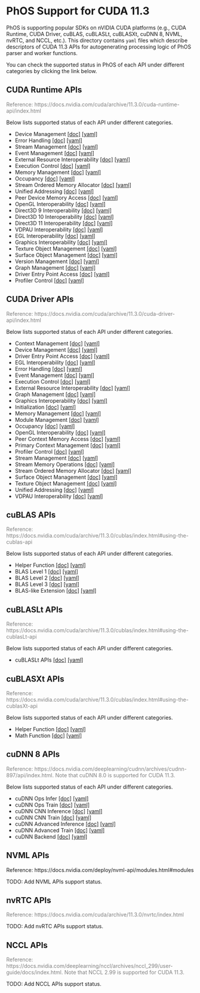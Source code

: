 <h1>PhOS Support for CUDA 11.3</h1>

<p>
PhOS is supporting popular SDKs on nVIDIA CUDA platforms (e.g., CUDA Runtime, CUDA Driver, cuBLAS, cuBLASLt, cuBLASXt, cuDNN 8, NVML, nvRTC, and NCCL, etc.). This directory contains <code>yaml</code> files which describe descriptors of CUDA 11.3 APIs for autogenerating processing logic of PhOS parser and worker functions.

<p>
You can check the supported status in PhOS of each API under different categories by clicking the link below.


<h2>CUDA Runtime APIs</h2>
<p style="color:grey;">
Reference: https://docs.nvidia.com/cuda/archive/11.3.0/cuda-runtime-api/index.html
<p>
Below lists supported status of each API under different categories.
<ul>
    <li>Device Management <a href="docs/cuda_runtime/cudart_device_management.md">[doc]</a> <a href="yaml/cuda_runtime/cudart_device_management.yaml">[yaml]</a></li>
    <li>Error Handling <a href="docs/cuda_runtime/cudart_error_handling.md">[doc]</a> <a href="yaml/cuda_runtime/cudart_error_handling.yaml">[yaml]</a></li>
    <li>Stream Management <a href="docs/cuda_runtime/cudart_stream_management.md">[doc]</a> <a href="yaml/cuda_runtime/cudart_stream_management.yaml">[yaml]</a></li>
    <li>Event Management <a href="docs/cuda_runtime/cudart_event_management.md">[doc]</a> <a href="yaml/cuda_runtime/cudart_event_management.yaml">[yaml]</a></li>
    <li>External Resource Interoperability <a href="docs/cuda_runtime/cudart_external_resource_interoperability.md">[doc]</a> <a href="yaml/cuda_runtime/cudart_external_resource_interoperability.yaml">[yaml]</a></li>
    <li>Execution Control <a href="docs/cuda_runtime/cudart_execution_control.md">[doc]</a> <a href="yaml/cuda_runtime/cudart_execution_control.yaml">[yaml]</a></li>
    <li>Memory Management <a href="docs/cuda_runtime/cudart_memory_management.md">[doc]</a> <a href="yaml/cuda_runtime/cudart_memory_management.yaml">[yaml]</a></li>
    <li>Occupancy <a href="docs/cuda_runtime/cudart_occupancy.md">[doc]</a> <a href="yaml/cuda_runtime/cudart_occupancy.yaml">[yaml]</a></li>
    <li>Stream Ordered Memory Allocator <a href="docs/cuda_runtime/cudart_stream_ordered_memory_allocator.md">[doc]</a> <a href="yaml/cuda_runtime/cudart_stream_ordered_memory_allocator.yaml">[yaml]</a></li>
    <li>Unified Addressing <a href="docs/cuda_runtime/cudart_unified_addressing.md">[doc]</a> <a href="yaml/cuda_runtime/cudart_unified_addressing.yaml">[yaml]</a></li>
    <li>Peer Device Memory Access <a href="docs/cuda_runtime/cudart_peer_device_memory_access.md">[doc]</a> <a href="yaml/cuda_runtime/cudart_peer_device_memory_access.yaml">[yaml]</a></li>
    <li>OpenGL Interoperability <a href="docs/cuda_runtime/cudart_opengl_interoperability.md">[doc]</a> <a href="yaml/cuda_runtime/cudart_opengl_interoperability.yaml">[yaml]</a></li>
    <li>Direct3D 9 Interoperability <a href="docs/cuda_runtime/cudart_direct3d_9_interoperability.md">[doc]</a> <a href="yaml/cuda_runtime/cudart_direct3d_9_interoperability.yaml">[yaml]</a></li>
    <li>Direct3D 10 Interoperability <a href="docs/cuda_runtime/cudart_direct3d_10_interoperability.md">[doc]</a> <a href="yaml/cuda_runtime/cudart_direct3d_10_interoperability.yaml">[yaml]</a></li>
    <li>Direct3D 11 Interoperability <a href="docs/cuda_runtime/cudart_direct3d_11_interoperability.md">[doc]</a> <a href="yaml/cuda_runtime/cudart_direct3d_11_interoperability.yaml">[yaml]</a></li>
    <li>VDPAU Interoperability <a href="docs/cuda_runtime/cudart_vdpau_interoperability.md">[doc]</a> <a href="yaml/cuda_runtime/cudart_vdpau_interoperability.yaml">[yaml]</a></li>
    <li>EGL Interoperability <a href="docs/cuda_runtime/cudart_egl_interoperability.md">[doc]</a> <a href="yaml/cuda_runtime/cudart_egl_interoperability.yaml">[yaml]</a></li>
    <li>Graphics Interoperability <a href="docs/cuda_runtime/cudart_graphics_interoperability.md">[doc]</a> <a href="yaml/cuda_runtime/cudart_graphics_interoperability.yaml">[yaml]</a></li>
    <li>Texture Object Management <a href="docs/cuda_runtime/cudart_texture_object_management.md">[doc]</a> <a href="yaml/cuda_runtime/cudart_texture_object_management.yaml">[yaml]</a></li>
    <li>Surface Object Management <a href="docs/cuda_runtime/cudart_surface_object_management.md">[doc]</a> <a href="yaml/cuda_runtime/cudart_surface_object_management.yaml">[yaml]</a></li>
    <li>Version Management <a href="docs/cuda_runtime/cudart_version_management.md">[doc]</a> <a href="yaml/cuda_runtime/cudart_version_management.yaml">[yaml]</a></li>
    <li>Graph Management <a href="docs/cuda_runtime/cudart_graph_management.md">[doc]</a> <a href="yaml/cuda_runtime/cudart_graph_management.yaml">[yaml]</a></li>
    <li>Driver Entry Point Access <a href="docs/cuda_runtime/cudart_driver_entry_point_access.md">[doc]</a> <a href="yaml/cuda_runtime/cudart_driver_entry_point_access.yaml">[yaml]</a></li>
    <li>Profiler Control <a href="docs/cuda_runtime/cudart_profiler_control.md">[doc]</a> <a href="yaml/cuda_runtime/cudart_profiler_control.yaml">[yaml]</a></li>
</ul>


<h2>CUDA Driver APIs</h2>
<p style="color:grey;">
Reference: https://docs.nvidia.com/cuda/archive/11.3.0/cuda-driver-api/index.html
<p>
Below lists supported status of each API under different categories.
<ul>
    <li>Context Management <a href="docs/cuda_driver/cudadv_context_management.md">[doc]</a> <a href="yaml/cuda_driver/cudadv_context_management.yaml">[yaml]</a></li>
    <li>Device Management <a href="docs/cuda_driver/cudadv_device_management.md">[doc]</a> <a href="yaml/cuda_driver/cudadv_device_management.yaml">[yaml]</a></li>
    <li>Driver Entry Point Access <a href="docs/cuda_driver/cudadv_driver_entry_point_access.md">[doc]</a> <a href="yaml/cuda_driver/cudadv_driver_entry_point_access.yaml">[yaml]</a></li>
    <li>EGL Interoperability <a href="docs/cuda_driver/cudadv_egl_interoperability.md">[doc]</a> <a href="yaml/cuda_driver/cudadv_egl_interoperability.yaml">[yaml]</a></li>
    <li>Error Handling <a href="docs/cuda_driver/cudadv_error_handling.md">[doc]</a> <a href="yaml/cuda_driver/cudadv_error_handling.yaml">[yaml]</a></li>
    <li>Event Management <a href="docs/cuda_driver/cudadv_event_management.md">[doc]</a> <a href="yaml/cuda_driver/cudadv_event_management.yaml">[yaml]</a></li>
    <li>Execution Control <a href="docs/cuda_driver/cudadv_execution_control.md">[doc]</a> <a href="yaml/cuda_driver/cudadv_execution_control.yaml">[yaml]</a></li>
    <li>External Resource Interoperability <a href="docs/cuda_driver/cudadv_external_resource_interoperability.md">[doc]</a> <a href="yaml/cuda_driver/cudadv_external_resource_interoperability.yaml">[yaml]</a></li>
    <li>Graph Management <a href="docs/cuda_driver/cudadv_graph_management.md">[doc]</a> <a href="yaml/cuda_driver/cudadv_graph_management.yaml">[yaml]</a></li>
    <li>Graphics Interoperability <a href="docs/cuda_driver/cudadv_graphics_interoperability.md">[doc]</a> <a href="yaml/cuda_driver/cudadv_graphics_interoperability.yaml">[yaml]</a></li>
    <li>Initialization <a href="docs/cuda_driver/cudadv_initialization.md">[doc]</a> <a href="yaml/cuda_driver/cudadv_initialization.yaml">[yaml]</a></li>
    <li>Memory Management <a href="docs/cuda_driver/cudadv_memory_management.md">[doc]</a> <a href="yaml/cuda_driver/cudadv_memory_management.yaml">[yaml]</a></li>
    <li>Module Management <a href="docs/cuda_driver/cudadv_module_management.md">[doc]</a> <a href="yaml/cuda_driver/cudadv_module_management.yaml">[yaml]</a></li>
    <li>Occupancy <a href="docs/cuda_driver/cudadv_occupancy.md">[doc]</a> <a href="yaml/cuda_driver/cudadv_occupancy.yaml">[yaml]</a></li>
    <li>OpenGL Interoperability <a href="docs/cuda_driver/cudadv_opengl_interoperability.md">[doc]</a> <a href="yaml/cuda_driver/cudadv_opengl_interoperability.yaml">[yaml]</a></li>
    <li>Peer Context Memory Access <a href="docs/cuda_driver/cudadv_peer_context_memory_access.md">[doc]</a> <a href="yaml/cuda_driver/cudadv_peer_context_memory_access.yaml">[yaml]</a></li>
    <li>Primary Context Management <a href="docs/cuda_driver/cudadv_primary_context_management.md">[doc]</a> <a href="yaml/cuda_driver/cudadv_primary_context_management.yaml">[yaml]</a></li>
    <li>Profiler Control <a href="docs/cuda_driver/cudadv_profiler_control.md">[doc]</a> <a href="yaml/cuda_driver/cudadv_profiler_control.yaml">[yaml]</a></li>
    <li>Stream Management <a href="docs/cuda_driver/cudadv_stream_management.md">[doc]</a> <a href="yaml/cuda_driver/cudadv_stream_management.yaml">[yaml]</a></li>
    <li>Stream Memory Operations <a href="docs/cuda_driver/cudadv_stream_memory_operations.md">[doc]</a> <a href="yaml/cuda_driver/cudadv_stream_memory_operations.yaml">[yaml]</a></li>
    <li>Stream Ordered Memory Allocator <a href="docs/cuda_driver/cudadv_stream_ordered_memory_allocator.md">[doc]</a> <a href="yaml/cuda_driver/cudadv_stream_ordered_memory_allocator.yaml">[yaml]</a></li>
    <li>Surface Object Management <a href="docs/cuda_driver/cudadv_surface_object_management.md">[doc]</a> <a href="yaml/cuda_driver/cudadv_surface_object_management.yaml">[yaml]</a></li>
    <li>Texture Object Management <a href="docs/cuda_driver/cudadv_texture_object_management.md">[doc]</a> <a href="yaml/cuda_driver/cudadv_texture_object_management.yaml">[yaml]</a></li>
    <li>Unified Addressing <a href="docs/cuda_driver/cudadv_unified_addressing.md">[doc]</a> <a href="yaml/cuda_driver/cudadv_unified_addressing.yaml">[yaml]</a></li>
    <li>VDPAU Interoperability <a href="docs/cuda_driver/cudadv_vdpau_interoperability.md">[doc]</a> <a href="yaml/cuda_driver/cudadv_vdpau_interoperability.yaml">[yaml]</a></li>
</ul>


<h2>cuBLAS APIs</h2>
<p style="color:grey;">
Reference: https://docs.nvidia.com/cuda/archive/11.3.0/cublas/index.html#using-the-cublas-api
<p>
Below lists supported status of each API under different categories.
<ul>
    <li>Helper Function <a href="docs/cublas/cublas_helper_function.md">[doc]</a> <a href="yaml/cublas/helper_function.yaml">[yaml]</a></li>
    <li>BLAS Level 1 <a href="docs/cublas/cublas_blas_level_1.md">[doc]</a> <a href="yaml/cublas/blas_level_1.yaml">[yaml]</a></li>
    <li>BLAS Level 2 <a href="docs/cublas/cublas_blas_level_2.md">[doc]</a> <a href="yaml/cublas/blas_level_2.yaml">[yaml]</a></li>
    <li>BLAS Level 3 <a href="docs/cublas/cublas_blas_level_3.md">[doc]</a> <a href="yaml/cublas/blas_level_3.yaml">[yaml]</a></li>
    <li>BLAS-like Extension <a href="docs/cublas/cublas_blas_like_extension.md">[doc]</a> <a href="yaml/cublas/blas_like.yaml">[yaml]</a></li>
</ul>
 

<h2>cuBLASLt APIs</h2>
<p style="color:grey;">
Reference: https://docs.nvidia.com/cuda/archive/11.3.0/cublas/index.html#using-the-cublasLt-api
<p>
Below lists supported status of each API under different categories.
<ul>
    <li>cuBLASLt APIs <a href="docs/cublaslt/cublaslt.md">[doc]</a> <a href="yaml/cublaslt/cublaslt.yaml">[yaml]</a></li>
</ul>


<h2>cuBLASXt APIs</h2>
<p style="color:grey;">
Reference: https://docs.nvidia.com/cuda/archive/11.3.0/cublas/index.html#using-the-cublasXt-api
<p>
Below lists supported status of each API under different categories.
<ul>
    <li>Helper Function <a href="docs/cublasxt/cublasxt_helper_function.md">[doc]</a> <a href="yaml/cublasxt/cublasxt_helper_function.yaml">[yaml]</a></li>
    <li>Math Function <a href="docs/cublasxt/cublasxt_math_function.md">[doc]</a> <a href="yaml/cublasxt/cublasxt_math_function.yaml">[yaml]</a></li>
</ul>


<h2>cuDNN 8 APIs</h2>
<p style="color:grey;">
Reference: https://docs.nvidia.com/deeplearning/cudnn/archives/cudnn-897/api/index.html. Note that cuDNN 8.0 is supported for CUDA 11.3.
<p>
Below lists supported status of each API under different categories.
<ul>
    <li>cuDNN Ops Infer <a href="docs/cudnn8/cudnn8_cudnn_ops_infer.md">[doc]</a> <a href="yaml/cudnn8/cudnn8_cudnn_ops_infer.yaml">[yaml]</a></li>
    <li>cuDNN Ops Train <a href="docs/cudnn8/cudnn8_cudnn_ops_train.md">[doc]</a> <a href="yaml/cudnn8/cudnn8_cudnn_ops_train.yaml">[yaml]</a></li>
    <li>cuDNN CNN Inference <a href="docs/cudnn8/cudnn8_cudnn_cnn_infer.md">[doc]</a> <a href="yaml/cudnn8/cudnn8_cudnn_cnn_infer.yaml">[yaml]</a></li>
    <li>cuDNN CNN Train <a href="docs/cudnn8/cudnn8_cudnn_cnn_train.md">[doc]</a> <a href="yaml/cudnn8/cudnn8_cudnn_cnn_train.yaml">[yaml]</a></li>
    <li>cuDNN Advanced Inference <a href="docs/cudnn8/cudnn8_cudnn_adv_infer.md">[doc]</a> <a href="yaml/cudnn8/cudnn8_cudnn_adv_infer.yaml">[yaml]</a></li>
    <li>cuDNN Advanced Train <a href="docs/cudnn8/cudnn8_cudnn_adv_train.md">[doc]</a> <a href="yaml/cudnn8/cudnn8_cudnn_adv_train.yaml">[yaml]</a></li>
    <li>cuDNN Backend <a href="docs/cudnn8/cudnn8_cudnn_backend.md">[doc]</a> <a href="yaml/cudnn8/cudnn8_cudnn_backend.yaml">[yaml]</a></li>
</ul>


<h2>NVML APIs</h2>
<p >
Reference: https://docs.nvidia.com/deploy/nvml-api/modules.html#modules
<p>
TODO: Add NVML APIs support status.


<h2>nvRTC APIs</h2>
<p style="color:grey;">
Reference: https://docs.nvidia.com/cuda/archive/11.3.0/nvrtc/index.html
<p>
TODO: Add nvRTC APIs support status.


<h2>NCCL APIs</h2>
<p style="color:grey;">
Reference: https://docs.nvidia.com/deeplearning/nccl/archives/nccl_299/user-guide/docs/index.html. Note that NCCL 2.99 is supported for CUDA 11.3.
<p>
TODO: Add NCCL APIs support status.
